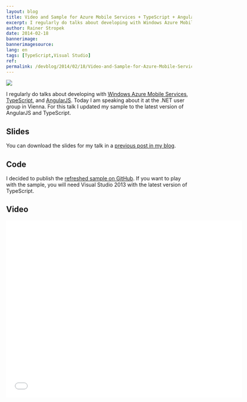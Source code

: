 ```yaml
---
layout: blog
title: Video and Sample for Azure Mobile Services + TypeScript + AngularJS Talk
excerpt: I regularly do talks about developing with Windows Azure Mobile Services, TypeScript, and AngularJS. Today I am speaker at the .NET user group in Vienna. For this talk I updated my sample to the latest version of AngularJS and TypeScript. Additionally I recorded the talk (German).
author: Rainer Stropek
date: 2014-02-18
bannerimage: 
bannerimagesource: 
lang: en
tags: [TypeScript,Visual Studio]
ref: 
permalink: /devblog/2014/02/18/Video-and-Sample-for-Azure-Mobile-Services--TypeScript--AngularJS-Talk
---
```


<p>
  <img src="{{site.baseurl}}/content/images/blog/2014/02/DotNetUserGroup1.jpg" />
</p><p>I regularly do talks about developing with <a href="http://www.windowsazure.com/en-us/services/mobile-services/" target="_blank">Windows Azure Mobile Services</a>, <a href="http://www.typescriptlang.org/" target="_blank">TypeScript</a>, and <a href="http://angularjs.org/" target="_blank">AngularJS</a>. Today I am speaking about it at the .NET user group in Vienna. For this talk I updated my sample to the latest version of AngularJS and TypeScript.</p><h2>Slides</h2><p>You can download the slides for my talk in a <a href="http://www.software-architects.com/devblog/2013/10/17/AngularJS-with-TypeScript-and-Windows-Azure-Mobile-Services" target="_blank">previous post in my blog</a>.</p><h2>Code</h2><p>I decided to publish the <a href="https://github.com/rstropek/Samples/tree/master/AngularTypeScriptSamples" target="_blank">refreshed sample on GitHub</a>. If you want to play with the sample, you will need Visual Studio 2013 with the latest version of TypeScript.</p><h2>Video</h2><iframe width="640" height="480" src="//www.youtube.com/embed/ItCvYjbRLGM?rel=0" frameborder="0" allowfullscreen="allowfullscreen"></iframe>